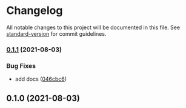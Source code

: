 # Changelog

All notable changes to this project will be documented in this file. See [standard-version](https://github.com/conventional-changelog/standard-version) for commit guidelines.

### [0.1.1](https://github.com/dessant/wesa/compare/v0.1.0...v0.1.1) (2021-08-03)


### Bug Fixes

* add docs ([046cbc6](https://github.com/dessant/wesa/commit/046cbc6c5dca1e840ea5d3759955c4e62c4520d3))

## 0.1.0 (2021-08-03)
